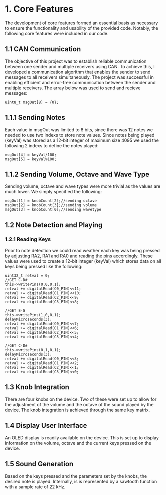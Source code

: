 # 1. Core Features

The development of core features formed an essential basis as necessary to ensure the functionality and usability of the provided code. Notably, the following core features were included in our code.

## 1.1 CAN Communication

The objective of this project was to establish reliable communication between one sender and multiple receivers using CAN. To achieve this, I developed a communication algorithm that enables the sender to send messages to all receivers simultaneously. The project was successful in enabling efficient and error-free communication between the sender and multiple receivers. The array below was used to send and recieve messages:

```uint8_t msgOut[8] = {0};```

## 1.1.1 Sending Notes

Each value in msgOut was limited to 8 bits, since there was 12 notes we needed to use two indexs to store note values. Since notes being played (keyVal) was stored as a 12-bit integer of maximum size 4095 we used the following 2 indexs to define the notes played:
```
msgOut[4] = keyVal/100;
msgOut[5] = keyVal%100;
```

## 1.1.2 Sending Volume, Octave and Wave Type

Sending volume, octave and wave types were more trivial as the values are much lower. We simply specified the following:
```
msgOut[1] = knobCount[2];//sending octave
msgOut[2] = knobCount[3];//sending volume
msgOut[3] = knobCount[0];//sending wavetype
```

## 1.2 Note Detection and Playing

### 1.2.1 Reading Keys

Prior to note detection we could read weather each key was being pressed by adjusting RA2, RA1 and RA0 and reading the pins accordingly. These values were used to create a 12-bit integer (keyVal) which stores data on all keys being pressed like the following:

```
uint32_t retval = 0;
//GET C-D#
this->writePins(0,0,0,1);
retval += digitalRead(C0_PIN)<<11;
retval += digitalRead(C1_PIN)<<10;
retval += digitalRead(C2_PIN)<<9;
retval += digitalRead(C3_PIN)<<8;

//GET E-G
this->writePins(1,0,0,1);
delayMicroseconds(3);
retval += digitalRead(C0_PIN)<<7;
retval += digitalRead(C1_PIN)<<6;
retval += digitalRead(C2_PIN)<<5;
retval += digitalRead(C3_PIN)<<4;

//GET C-D#
this->writePins(0,1,0,1);
delayMicroseconds(3);
retval += digitalRead(C0_PIN)<<3;
retval += digitalRead(C1_PIN)<<2;
retval += digitalRead(C2_PIN)<<1;
retval += digitalRead(C3_PIN)<<0;
```

## 1.3 Knob Integration

There are four knobs on the device. Two of these were set up to allow for the adjustment of the volume and the octave of the sound played by the device. The knob integration is achieved through the same key matrix.

## 1.4 Display User Interface

An OLED display is readily available on the device. This is set up to display information on the volume, octave and the current keys pressed on the device.

## 1.5 Sound Generation

Based on the keys pressed and the parameters set by the knobs, the desired note is played. Internally, is is represented by a sawtooth function with a sample rate of 22 kHz.
